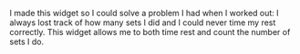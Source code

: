 I made this widget so I could solve a problem I had when I worked out: I always lost track of how many sets I did and I could never time my rest correctly. 
This widget allows me to both time rest and count the number of sets I do. 
